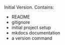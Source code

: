 Initial Version. Contains:
* README
* gitignore
* initial project setup
* mkdocs documentation
* a version command
